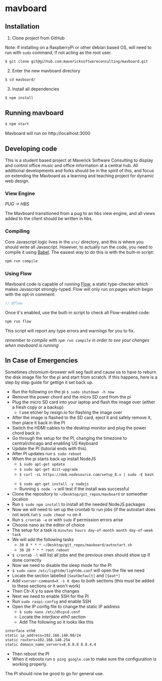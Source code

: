 # mavboard

## Installation

1. Clone project from GitHub 

Note: if installing on a RaspberryPi or other debian based OS, will need to run with `sudo` command, if not acting as the root user.

```sh
$ git clone git@github.com:mavericksoftwareconsulting/mavboard.git
```

2. Enter the new mavboard directory

```sh
$ cd mavboard/
```

3. Install all dependencies

```sh
$ npm install
```


## Running mavboard

```sh
$ npm start
```

Mavboard will run on http://localhost:3000

## Developing code

This is a student based project at Maverick Software Consulting to display and control office music and office information at a central hub.  All additional developments and forks should be in the spirit of this, and focus on extending the Mavboard as a learning and teaching project for dynamic web design.

### View Engine

*PUG -> HBS*

The Mavboard transitioned from a pug to an hbs view engine, and all views added to the client should be written in hbs.

### Compiling

Core Javascript logic lives in the `src/` directory, and this is where you should write all Javascript. However, to actually run the code, you need to compile it using [Babel](https://babeljs.io). The easiest way to do this is with the built-in script:

```sh
npm run compile
```

### Using Flow

Mavboard code is capable of running [Flow](https://flow.org), a static type-checker which makes Javascript strongly-typed. Flow will only run on pages which begin with the opt-in comment:

```js
// @flow
```

Once it's enabled, use the built-in script to check all Flow-enabled code:

```sh
npm run flow
```

This script will report any type errors and warnings for you to fix. 

*_remember to compile with `npm run compile` in order to see your changes when mavboard is running_*

## In Case of Emergencies

Sometimes chromium-broswer will seg fault and cause us to have to reburn the disk image file for the pi and start from scratch.  If this happens, here is a step by step guide for gettign it set back up.

* Run the following on the pi `$ sudo shutdown -h now`
* Remove the power chord and the micro SD card from the pi
* Plug the micro SD card into your laptop and flash the image over (either a fresh copy or a backup)
  * I use etcher by resign.io for flashing the image over
* After the image is flashed to the SD card, eject it and safely remove it, then place it back in the PI
* Switch the HDMI cables to the desktop monitor and plug the power chord back in.
* Go through the setup for the PI, changing the timezone to central/chicago and enabling US Keyboard
* Update the PI (tutorial ends with this).
* After PI updates run `$ sudo reboot`
* When the pi starts back up install NodeJS
  * `$ sudo apt-get update`
  * `$ sudo apt-get dist-upgrade`
  * `$ curl -sL https://deb.nodesource.com/setup_8.x | sudo -E bash -`
  * `$ sudo apt-get install -y nodejs`
  * Running `$ node -v` will test if the install was successful
* Clone the repository to `~/Desktop/git_repos/mavboard` or someother location
* Run `$ sudo npm install` to install all the needed NodeJS packages
* Now we will need to set up the crontab to run jobs (if the autostart does not work run `$ sudo chmod +x` on it
* Run `$ crontab -e` or with `sudo` if permission errors arise
* Choose nano as the editor of choice
* The setup for a task is `minutes hours day-of-month month day-of-week task`
* We will add the following tasks
  * `30 8 * * * ~/Desktop/git_repos/mavboard/autostart.sh`
  * `30 20 * * * root reboot`
* `$ crontab -l` will list all jobs and the previous ones should show up if done correctly
* Now we need to disable the sleep mode for the PI
* `$ sudo nano /etc/lightdm/lightdm.conf` will open the file we need
* Locate the section labelled `[SeatDefault]` and `[Seat*]`
* Add `xserver-command=X -s 0 dpms` to both sections (this must be added to these sections or it won't work)
* Then Ctr-X y <enter> to save the changes
* Next we need to enable SSH for the PI
* Run `sudo raspi-config` and enable SSH
* Open the IP config file to change the static IP address
  * `$ sudo nano /etc/dhcpcd.conf`
  * Locate the *interface eth0* section
  * Add The following so it looks like this
  
```sh
interface eth0
static ip_address=192.168.140.98/24
static routers=192.168.140.254
static domain_name_servers=8.8.8.8 8.8.4.4
```

* Then reboot the PI
* When it reboots run `$ ping google.com` to make sure the configuration is working properly.

The PI should now be good to go for general use.
